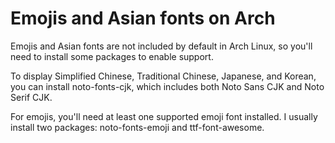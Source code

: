 # Emojis and Asian fonts on Arch

Emojis and Asian fonts are not included by default in Arch Linux, so you'll need to install some packages to enable support.

To display Simplified Chinese, Traditional Chinese, Japanese, and Korean, you can install noto-fonts-cjk, which includes both Noto Sans CJK and Noto Serif CJK.

For emojis, you'll need at least one supported emoji font installed. I usually install two packages: noto-fonts-emoji and ttf-font-awesome.

